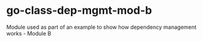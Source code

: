 # go-class-dep-mgmt-mod-b
Module used as part of an example to show how dependency management works - Module B
